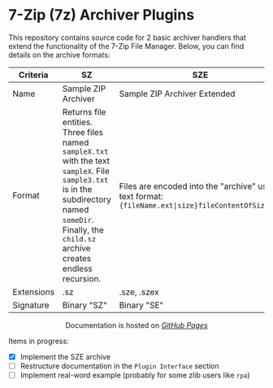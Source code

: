 # 7-Zip (7z) Archiver Plugins

This repository contains source code for 2 basic archiver handlers that extend the functionality of the 7-Zip File Manager. Below, you can find details on the archive formats:

Criteria | SZ | SZE
-------- | ------ | -------
Name | Sample ZIP Archiver | Sample ZIP Archiver Extended
Format | Returns file entities. Three files named `sampleX.txt` with the text `sampleX`. File `sample3.txt` is in the subdirectory named `someDir`. Finally, the `child.sz` archive creates endless recursion. | Files are encoded into the "archive" using text format: `{fileName.ext\|size}fileContentOfSize...`
Extensions | .sz | .sze, .szex
Signature | Binary "SZ" | Binary "SE"

<div align="center">

Documentation is hosted on [*GitHub Pages*](https://ikremniou.github.io/7z-assembly/)
</div>


Items in progress:
- [x] Implement the SZE archive
- [ ] Restructure documentation in the `Plugin Interface` section
- [ ] Implement real-word example (probably for some zlib users like `rpa`)
